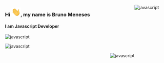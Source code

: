 <p align="left">
<p align="right">
  <img align="right" src="https://i.ibb.co/yF74YJM/Grupo-14.png" alt="javascript" height="380"/>
</p>
<h3 align="left">Hi <img src="https://raw.githubusercontent.com/KevinPatel04/KevinPatel04/master/Hi.gif" width="30px">, my name is Bruno Meneses </h3>
<h4 align="left">I am Javascript Developer</h4>
</p>
<p align="left">
<img src="https://i.ibb.co/vsXpZbM/Grupo-15.png" alt="javascript"/>
</p>
<p align="left">
<img src="https://i.ibb.co/RS6phpM/Grupo-19.png" alt="javascript"/>
</p>
<p align="right">
  <a href="www.linkedin.com/in/dotbruu">
    <img align="right" src="https://i.ibb.co/yF74YJM/Grupo-14.png" alt="javascript" height="380"/>
   <a/>
</p>

